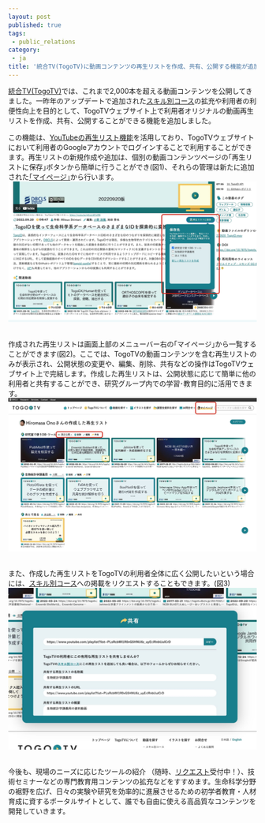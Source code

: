 ```yaml
---
layout: post
published: true
tags:
 - public_relations
category:
 - ja
title: '統合TV(TogoTV)に動画コンテンツの再生リストを作成、共有、公開する機能が追加されました。'
---
```

[統合TV(TogoTV)](https://togotv.dbcls.jp/)では、これまで2,000本を超える動画コンテンツを公開してきました。一昨年のアップデートで追加された[スキル別コース](https://togotv.dbcls.jp/courses.html)の拡充や利用者の利便性向上を目的として、TogoTVウェブサイト上で利用者オリジナルの動画再生リストを作成、共有、公開することができる機能を追加しました。


この機能は、[YouTubeの再生リスト機能](https://support.google.com/youtube/answer/57792?hl=ja&ref_topic=9257511)を活用しており、TogoTVウェブサイトにおいて利用者のGoogleアカウントでログインすることで利用することができます。再生リストの新規作成や追加は、個別の動画コンテンツページの｢再生リストに保存｣ボタンから簡単に行うことができ(図1)、それらの管理は新たに追加された[｢マイページ｣](https://togotv.dbcls.jp/mypage.html)から行います。<br />
![図1](https://raw.githubusercontent.com/dbcls/website/master/services/images/DBCLSservices_TogoTV_jp_fig-1_20221018.jpg)  
<br />

作成された再生リストは画面上部のメニューバー右の｢マイページ｣から一覧することができます(図2)。ここでは、TogoTVの動画コンテンツを含む再生リストのみが表示され、公開状態の変更や、編集、削除、共有などの操作はTogoTVウェブサイト上で完結します。作成した再生リストは、公開状態に応じて簡単に他の利用者と共有することができ、研究グループ内での学習･教育目的に活用できます。<br />
![図2](https://raw.githubusercontent.com/dbcls/website/master/services/images/DBCLSservices_TogoTV_jp_fig-2_20221018.jpg)  
<br />

また、作成した再生リストをTogoTVの利用者全体に広く公開したいという場合には、[スキル別コース](https://togotv.dbcls.jp/courses.html)への掲載をリクエストすることもできます。(図3)<br />
![図3](https://raw.githubusercontent.com/dbcls/website/master/services/images/DBCLSservices_TogoTV_jp_fig-3_20221018.jpg)  
<br />

今後も、現場のニーズに応じたツールの紹介 （随時、[リクエスト](https://togotv.dbcls.jp/request.html)受付中！）、技術セミナーなどの専門教育用コンテンツの拡充などをすすめます。生命科学分野の裾野を広げ、日々の実験や研究を効率的に進展させるための初学者教育・人材育成に資するポータルサイトとして、誰でも自由に使える高品質なコンテンツを開発していきます。
